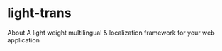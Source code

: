 # light-trans
About A light weight multilingual &amp; localization framework for your web application
